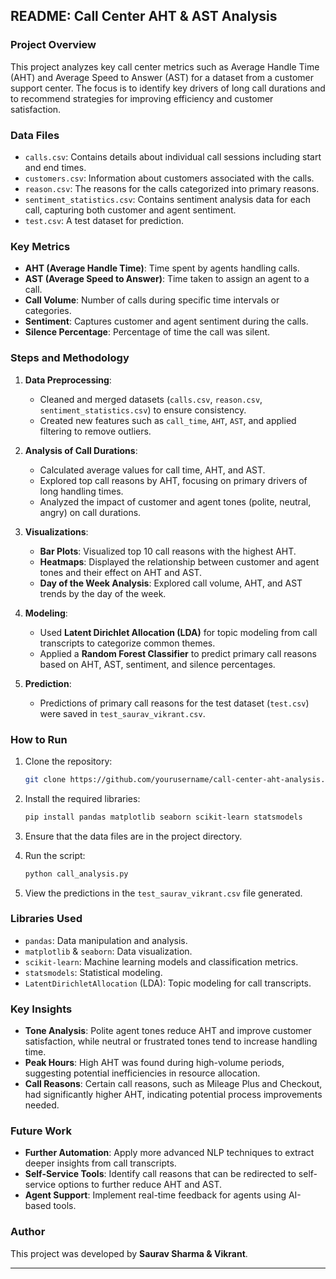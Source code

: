## README: Call Center AHT & AST Analysis

### Project Overview
This project analyzes key call center metrics such as Average Handle Time (AHT) and Average Speed to Answer (AST) for a dataset from a customer support center. The focus is to identify key drivers of long call durations and to recommend strategies for improving efficiency and customer satisfaction.

### Data Files
- `calls.csv`: Contains details about individual call sessions including start and end times.
- `customers.csv`: Information about customers associated with the calls.
- `reason.csv`: The reasons for the calls categorized into primary reasons.
- `sentiment_statistics.csv`: Contains sentiment analysis data for each call, capturing both customer and agent sentiment.
- `test.csv`: A test dataset for prediction.

### Key Metrics
- **AHT (Average Handle Time)**: Time spent by agents handling calls.
- **AST (Average Speed to Answer)**: Time taken to assign an agent to a call.
- **Call Volume**: Number of calls during specific time intervals or categories.
- **Sentiment**: Captures customer and agent sentiment during the calls.
- **Silence Percentage**: Percentage of time the call was silent.

### Steps and Methodology

1. **Data Preprocessing**:
   - Cleaned and merged datasets (`calls.csv`, `reason.csv`, `sentiment_statistics.csv`) to ensure consistency.
   - Created new features such as `call_time`, `AHT`, `AST`, and applied filtering to remove outliers.

2. **Analysis of Call Durations**:
   - Calculated average values for call time, AHT, and AST.
   - Explored top call reasons by AHT, focusing on primary drivers of long handling times.
   - Analyzed the impact of customer and agent tones (polite, neutral, angry) on call durations.

3. **Visualizations**:
   - **Bar Plots**: Visualized top 10 call reasons with the highest AHT.
   - **Heatmaps**: Displayed the relationship between customer and agent tones and their effect on AHT and AST.
   - **Day of the Week Analysis**: Explored call volume, AHT, and AST trends by the day of the week.

4. **Modeling**:
   - Used **Latent Dirichlet Allocation (LDA)** for topic modeling from call transcripts to categorize common themes.
   - Applied a **Random Forest Classifier** to predict primary call reasons based on AHT, AST, sentiment, and silence percentages.

5. **Prediction**:
   - Predictions of primary call reasons for the test dataset (`test.csv`) were saved in `test_saurav_vikrant.csv`.

### How to Run

1. Clone the repository:
   ```bash
   git clone https://github.com/yourusername/call-center-aht-analysis.git
   ```
   
2. Install the required libraries:
   ```bash
   pip install pandas matplotlib seaborn scikit-learn statsmodels
   ```
   
3. Ensure that the data files are in the project directory.

4. Run the script:
   ```bash
   python call_analysis.py
   ```

5. View the predictions in the `test_saurav_vikrant.csv` file generated.

### Libraries Used
- `pandas`: Data manipulation and analysis.
- `matplotlib` & `seaborn`: Data visualization.
- `scikit-learn`: Machine learning models and classification metrics.
- `statsmodels`: Statistical modeling.
- `LatentDirichletAllocation` (LDA): Topic modeling for call transcripts.

### Key Insights
- **Tone Analysis**: Polite agent tones reduce AHT and improve customer satisfaction, while neutral or frustrated tones tend to increase handling time.
- **Peak Hours**: High AHT was found during high-volume periods, suggesting potential inefficiencies in resource allocation.
- **Call Reasons**: Certain call reasons, such as Mileage Plus and Checkout, had significantly higher AHT, indicating potential process improvements needed.

### Future Work
- **Further Automation**: Apply more advanced NLP techniques to extract deeper insights from call transcripts.
- **Self-Service Tools**: Identify call reasons that can be redirected to self-service options to further reduce AHT and AST.
- **Agent Support**: Implement real-time feedback for agents using AI-based tools.

### Author
This project was developed by **Saurav Sharma & Vikrant**.

---


